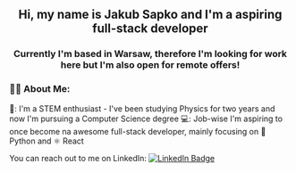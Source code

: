 <div id="header" align="center">
  
## Hi, my name is Jakub Sapko and I'm a aspiring full-stack developer
### Currently I'm based in Warsaw, therefore I'm looking for work here but I'm also open for remote offers!
</div>

### :man_technologist: About Me:
  
🔭: I'm a STEM enthusiast - I've been studying Physics for two years and now I'm pursuing a Computer Science degree
💻: Job-wise I'm aspiring to once become na awesome full-stack developer, mainly focusing on :snake: Python and ⚛️ React
  
<div id="badges">
  You can reach out to me on LinkedIn:
  <a href="https://www.linkedin.com/in/jakub-sapko/">
    <img src="https://img.shields.io/badge/LinkedIn-blue?style=for-the-badge&logo=linkedin&logoColor=white" alt="LinkedIn Badge"/>
  </a>
</div>  
  
<img src="https://komarev.com/ghpvc/?username=JakubSapko&style=flat-square&color=blue" alt=""/>



<!--
**JakubSapko/JakubSapko** is a ✨ _special_ ✨ repository because its `README.md` (this file) appears on your GitHub profile.

Here are some ideas to get you started:

- 🔭 I’m currently working on ...
- 🌱 I’m currently learning ...
- 👯 I’m looking to collaborate on ...
- 🤔 I’m looking for help with ...
- 💬 Ask me about ...
- 📫 How to reach me: ...
- 😄 Pronouns: ...
- ⚡ Fun fact: ...
-->
